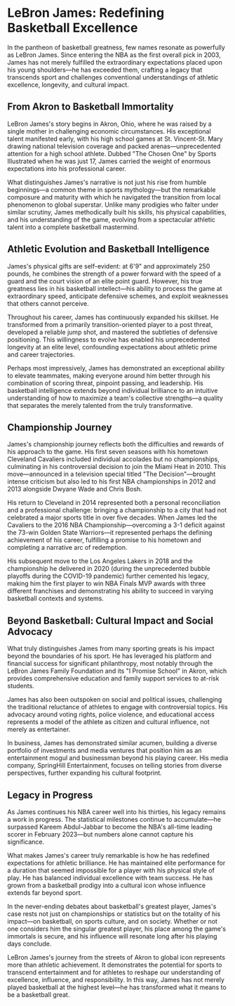# LeBron James: Redefining Basketball Excellence

In the pantheon of basketball greatness, few names resonate as powerfully as LeBron James. Since entering the NBA as the first overall pick in 2003, James has not merely fulfilled the extraordinary expectations placed upon his young shoulders—he has exceeded them, crafting a legacy that transcends sport and challenges conventional understandings of athletic excellence, longevity, and cultural impact.

## From Akron to Basketball Immortality

LeBron James's story begins in Akron, Ohio, where he was raised by a single mother in challenging economic circumstances. His exceptional talent manifested early, with his high school games at St. Vincent-St. Mary drawing national television coverage and packed arenas—unprecedented attention for a high school athlete. Dubbed "The Chosen One" by Sports Illustrated when he was just 17, James carried the weight of enormous expectations into his professional career.

What distinguishes James's narrative is not just his rise from humble beginnings—a common theme in sports mythology—but the remarkable composure and maturity with which he navigated the transition from local phenomenon to global superstar. Unlike many prodigies who falter under similar scrutiny, James methodically built his skills, his physical capabilities, and his understanding of the game, evolving from a spectacular athletic talent into a complete basketball mastermind.

## Athletic Evolution and Basketball Intelligence

James's physical gifts are self-evident: at 6'9" and approximately 250 pounds, he combines the strength of a power forward with the speed of a guard and the court vision of an elite point guard. However, his true greatness lies in his basketball intellect—his ability to process the game at extraordinary speed, anticipate defensive schemes, and exploit weaknesses that others cannot perceive.

Throughout his career, James has continuously expanded his skillset. He transformed from a primarily transition-oriented player to a post threat, developed a reliable jump shot, and mastered the subtleties of defensive positioning. This willingness to evolve has enabled his unprecedented longevity at an elite level, confounding expectations about athletic prime and career trajectories.

Perhaps most impressively, James has demonstrated an exceptional ability to elevate teammates, making everyone around him better through his combination of scoring threat, pinpoint passing, and leadership. His basketball intelligence extends beyond individual brilliance to an intuitive understanding of how to maximize a team's collective strengths—a quality that separates the merely talented from the truly transformative.

## Championship Journey

James's championship journey reflects both the difficulties and rewards of his approach to the game. His first seven seasons with his hometown Cleveland Cavaliers included individual accolades but no championships, culminating in his controversial decision to join the Miami Heat in 2010. This move—announced in a television special titled "The Decision"—brought intense criticism but also led to his first NBA championships in 2012 and 2013 alongside Dwyane Wade and Chris Bosh.

His return to Cleveland in 2014 represented both a personal reconciliation and a professional challenge: bringing a championship to a city that had not celebrated a major sports title in over five decades. When James led the Cavaliers to the 2016 NBA Championship—overcoming a 3-1 deficit against the 73-win Golden State Warriors—it represented perhaps the defining achievement of his career, fulfilling a promise to his hometown and completing a narrative arc of redemption.

His subsequent move to the Los Angeles Lakers in 2018 and the championship he delivered in 2020 (during the unprecedented bubble playoffs during the COVID-19 pandemic) further cemented his legacy, making him the first player to win NBA Finals MVP awards with three different franchises and demonstrating his ability to succeed in varying basketball contexts and systems.

## Beyond Basketball: Cultural Impact and Social Advocacy

What truly distinguishes James from many sporting greats is his impact beyond the boundaries of his sport. He has leveraged his platform and financial success for significant philanthropy, most notably through the LeBron James Family Foundation and its "I Promise School" in Akron, which provides comprehensive education and family support services to at-risk students.

James has also been outspoken on social and political issues, challenging the traditional reluctance of athletes to engage with controversial topics. His advocacy around voting rights, police violence, and educational access represents a model of the athlete as citizen and cultural influence, not merely as entertainer.

In business, James has demonstrated similar acumen, building a diverse portfolio of investments and media ventures that position him as an entertainment mogul and businessman beyond his playing career. His media company, SpringHill Entertainment, focuses on telling stories from diverse perspectives, further expanding his cultural footprint.

## Legacy in Progress

As James continues his NBA career well into his thirties, his legacy remains a work in progress. The statistical milestones continue to accumulate—he surpassed Kareem Abdul-Jabbar to become the NBA's all-time leading scorer in February 2023—but numbers alone cannot capture his significance.

What makes James's career truly remarkable is how he has redefined expectations for athletic brilliance. He has maintained elite performance for a duration that seemed impossible for a player with his physical style of play. He has balanced individual excellence with team success. He has grown from a basketball prodigy into a cultural icon whose influence extends far beyond sport.

In the never-ending debates about basketball's greatest player, James's case rests not just on championships or statistics but on the totality of his impact—on basketball, on sports culture, and on society. Whether or not one considers him the singular greatest player, his place among the game's immortals is secure, and his influence will resonate long after his playing days conclude.

LeBron James's journey from the streets of Akron to global icon represents more than athletic achievement. It demonstrates the potential for sports to transcend entertainment and for athletes to reshape our understanding of excellence, influence, and responsibility. In this way, James has not merely played basketball at the highest level—he has transformed what it means to be a basketball great.